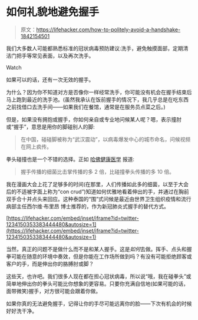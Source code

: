 # 如何礼貌地避免握手

> 原文：<https://lifehacker.com/how-to-politely-avoid-a-handshake-1842154501>

我们大多数人可能都熟悉标准的冠状病毒预防建议:洗手，避免触摸面部，定期清洁门把手等常见表面，以及再次洗手。

Watch

如果可以的话，还有一次无效的握手。

为什么？因为你不知道对方是否像你一样经常洗手，你可能没有机会在握手结束后马上跑到最近的洗手池。(虽然我承认在饭前握手的情况下，我几乎总是在吃东西之前找借口去洗手间——如果我们在餐馆，通常是在服务员点菜之后。)

但是，如果没有拥抱或握手，你如何亲自或专业地问候某人呢？嗯，表示撞肘或“握手”，意思是用你的脚碰别人的脚:

> 在中国，碰碰脚被称为“武汉震动”，以病毒爆发中心的城市命名，问候视频在网上疯传。

拳头碰撞也是一个不错的选择。正如 [哈佛健康医学](https://www.health.harvard.edu/blog/fist-bump-better-handshake-cleanliness-201407297305) 报道:

> 握手传播的细菌比击掌传播的多 2 倍，比碰撞拳头传播的多 10 倍。

我在漫画大会上花了足够多的时间(在那里，人们传播如此多的细菌，以至于大会后的不适被字面上称为“con crud”)知道如何优雅地看着伸出的手，并通过在胸前双手合十并点头来回应。这种泰国的“围”式问候是最近由世界卫生组织疫情和流行病部主任西尔维·布里昂 博士推荐的，作为新冠肺炎式握手的替代方式。

 [https://lifehacker.com/embed/inset/iframe?id=twitter-1234150353383444480&autosize=1](https://lifehacker.com/embed/inset/iframe?id=twitter-1234150353383444480&autosize=1) 

当然，真正的问题不是做什么而不是和某人握手。这是*如何*去做。挥手、点头和握拳可能在随意的环境中奏效，但是你能在工作场所做到吗？有没有可能拒绝顾客或客户的手，而是伸出你的胳膊肘或脚？

这些天，也许吧。我们很多人现在都在担心冠状病毒，所以说“哦，我在碰拳头”或简单地伸出你的拳头可能比你想象的更容易。只要你充满自信地(如果可能的话，面带微笑)握手，对方很可能会跟着你做。

如果你真的无法避免握手，记得让你的手尽可能远离你的脸——下次有机会的时候好好洗干净。